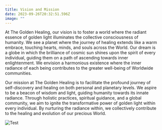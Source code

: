```yaml
---
title: Vision and Mission
date: 2023-09-26T20:32:51.596Z
image: ""
---
```

At The Golden Healing, our vision is to foster a world where the radiant essence of golden light illuminates the collective consciousness of humanity. We see a planet where the journey of healing extends like a warm embrace, touching hearts, minds, and souls across the World. Our dream is a globe in which the brilliance of cosmic sun shines upon the spirit of every individual, guiding them on a path of ascending towards inner enlightenment. We envision a harmonious existence where the inner radiance of each being contributes to the greater well-being of Worldwide communities.

Our mission at The Golden Healing is to facilitate the profound journey of self-discovery and healing on both personal and planetary levels. We aspire to be a beacon of wisdom and light, guiding humanity towards its innate radiance. Through holistic practices, spiritual guidance, and a global community, we aim to ignite the transformative power of golden light within every individual. By nurturing the radiance within, we collectively contribute to the healing and evolution of our precious World.

![Test](/images/a48fbec8-ef18-4c71-86e2-68c988e33200.jpg)